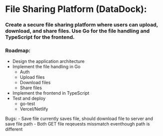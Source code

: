 # File Sharing Platform (DataDock): 
### Create a secure file sharing platform where users can upload, download, and share files. Use Go for the file handling and TypeScript for the frontend.

### Roadmap:

- Design the application architecture
- Implement the file handling in Go
    - Auth
    - Upload files
    - Download files
    - Share files
- Implement the frontend in TypeScript
- Test and deploy
    - go-test
    - Vercel/Netlify


Bugs:
    - Save file currently saves file, should download file to server and save file path
    - Both GET file reqeuests missmatch eventhough path is different